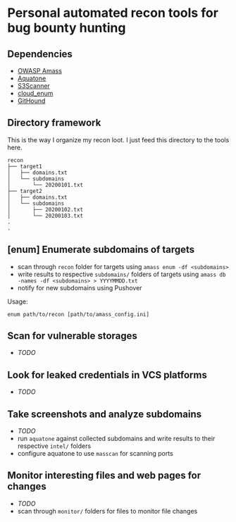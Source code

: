 # Personal automated recon tools for bug bounty hunting

## Dependencies

- [OWASP Amass](https://github.com/OWASP/Amass)
- [Aquatone](https://github.com/michenriksen/aquatone)
- [S3Scanner](https://github.com/OWASP/Amass)
- [cloud_enum](https://github.com/initstring/cloud_enum)
- [GitHound](https://github.com/tillson/git-hound)

## Directory framework

This is the way I organize my recon loot. I just feed this directory to the tools here.

```
recon
├── target1
│   ├── domains.txt
│   └── subdomains
│       └── 20200101.txt
├── target2
│   ├── domains.txt
│   └── subdomains
│       ├── 20200102.txt
│       └── 20200103.txt
.
.
```

## [enum] Enumerate subdomains of targets
- scan through `recon` folder for targets using `amass enum -df <subdomains>`
- write results to respective `subdomains/` folders of targets using `amass db -names -df <subdomains> > YYYYMMDD.txt`
- notify for new subdomains using Pushover

Usage:
```
enum path/to/recon [path/to/amass_config.ini]
```

## Scan for vulnerable storages

- _TODO_

## Look for leaked credentials in VCS platforms

- _TODO_

## Take screenshots and analyze subdomains
- _TODO_
- run `aquatone` against collected subdomains and write results to their respective `intel/` folders
- configure aquatone to use `masscan` for scanning ports

## Monitor interesting files and web pages for changes
- _TODO_
- scan through `monitor/` folders for files to monitor file changes
